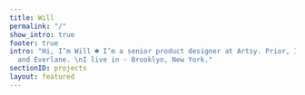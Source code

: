 ```yaml
---
title: Will
permalink: "/"
show_intro: true
footer: true
intro: "Hi, I’m Will ☻ I’m a senior product designer at Artsy. Prior, I was at Squarespace
  and Everlane. \nI live in ☞ Brooklyn, New York."
sectionID: projects
layout: featured
---
```

